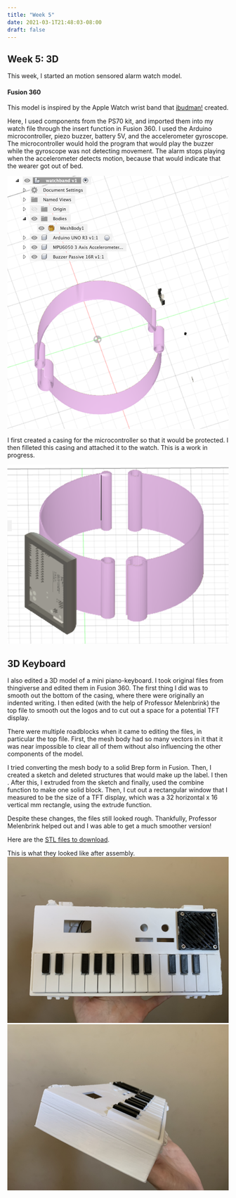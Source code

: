 ```yaml
---
title: "Week 5"
date: 2021-03-1T21:48:03-08:00
draft: false
---
```


## Week 5: 3D

This week, I started an motion sensored alarm watch model.

#### Fusion 360

This model is inspired by the Apple Watch wrist band that [ibudman!](https://www.thingiverse.com/thing:87132) created.

Here, I used components from the PS70 kit, and imported them into my watch file through the insert function in Fusion 360. 
I used the Arduino microcontroller, piezo buzzer, battery 5V, and the accelerometer gyroscope. 
The microcontroller would hold the program that would play the buzzer while the gyroscope was not detecting movement. The alarm stops playing when the accelerometer detects motion, because that would indicate that the wearer got out of bed.

![Components](components.png)

I first created a casing for the microcontroller so that it would be protected. I then filleted this casing and attached it to the watch.
This is a work in progress.

![Progress](progress.png)


## 3D Keyboard

I also edited a 3D model of a mini piano-keyboard. I took original files from thingiverse and edited them in Fusion 360. The first thing I did was to smooth out the bottom of the casing, where there were originally an indented writing. I then edited (with the help of Professor Melenbrink) the top file to smooth out the logos and to cut out a space for a potential TFT display. 

There were multiple roadblocks when it came to editing the files, in particular the top file. First, the mesh body had so many vectors in it that it was near impossible to clear all of them without also influencing the other components of the model.

I tried converting the mesh body to a solid Brep form in Fusion. Then, I created a sketch and deleted structures that would make up the label. I then . After this, I extruded from the sketch and finally, used the combine function to make one solid block. Then, I cut out a rectangular window that I measured to be the size of a TFT display, which was a 32 horizontal x 16 vertical mm rectangle, using the extrude function.

Despite these changes, the files still looked rough. Thankfully, Professor Melenbrink helped out and I was able to get a much smoother version!

Here are the [STL files to download](pianostls.zip). 

This is what they looked like after assembly.
![Assembled 3D model](midi.jpg)
![Side view](midiside.jpg)